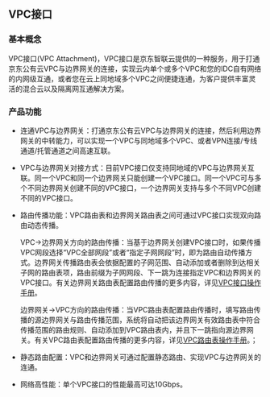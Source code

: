 ## VPC接口

### 基本概念

VPC接口(VPC Attachment)，VPC接口是京东智联云提供的一种服务，用于打通京东公有云VPC与边界网关的连接，实现云内单个或多个VPC和您的IDC自有网络的内网级互通，或者您在云上同地域多个VPC之间便捷连通，为客户提供丰富灵活的混合云以及隔离网互通解决方案。

### 产品功能

- 连通VPC与边界网关：打通京东公有云VPC与边界网关的连接，然后利用边界网关的中转能力，可以实现一个VPC与同地域多个VPC、或者VPN连接/专线通道/托管通道之间高速互联。

- VPC与边界网关对接方式：目前VPC接口仅支持同地域的VPC与边界网关互联。同一个VPC和同一个边界网关只能创建一个VPC接口。同一个VPC可与多个不同边界网关创建不同的VPC接口，一个边界网关支持与多个不同VPC创建不同的VPC接口。

- 路由传播功能：VPC路由表和边界网关路由表之间可通过VPC接口实现双向路由动态传播。

  VPC->边界网关方向的路由传播：当基于边界网关创建VPC接口时，如果传播VPC网段选择“VPC全部网段”或者“指定子网网段”时，即为路由自动传播方式。边界网关传播路由表会依据配置的子网范围、自动添加或者删除到达相关子网的路由表项，路由前缀为子网网段、下一跳为连接指定VPC和边界网关的VPC接口。有关边界网关路由表配置路由传播的更多内容，详见[VPC接口操作手册](../../Operation-Guide/Border-Gateway-Management/VPC-Attachment-Configuration.md)。

  边界网关->VPC方向的路由传播：当VPC路由表配置路由传播时，填写路由传播的源边界网关与路由传播范围，系统将自动把该边界网关有效路由表中符合传播范围的路由规则、自动添加到VPC路由表内，并且下一跳指向源边界网关。有关VPC路由表配置路由传播的更多内容，详见[VPC路由表操作手册](https://docs.jdcloud.com/cn/virtual-private-cloud/route-table-configuration)。；

- 静态路由配置：VPC和边界网关可通过配置静态路由、实现VPC与边界网关的连通。

- 网络高性能：单个VPC接口的性能最高可达10Gbps。
